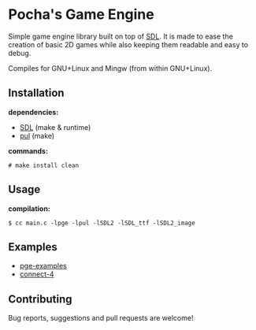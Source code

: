 # Pocha's Game Engine

Simple game engine library built on top of [SDL](https://libsdl.org).
It is made to ease the creation of basic 2D games while also keeping
them readable and easy to debug.

Compiles for GNU+Linux and Mingw (from within GNU+Linux).

## Installation

**dependencies:**

- [SDL](https://libsdl.org/download-2.0.php) (make & runtime)
- [pul](https://gitlab.com/ICanOnlySuffer/pul) (make)

**commands:**

	# make install clean

## Usage

**compilation:**

	$ cc main.c -lpge -lpul -lSDL2 -lSDL_ttf -lSDL2_image

## Examples

- [pge-examples](https://gitlab.com/ICanOnlySuffer/pge-examples)
- [connect-4](https://gitlab.com/ICanOnlySuffer/connect-4)

## Contributing

Bug reports, suggestions and pull requests are welcome!

